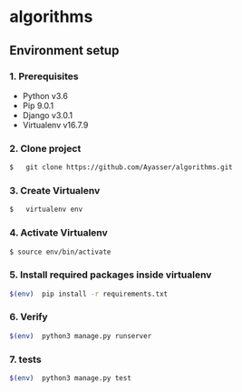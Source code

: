 # algorithms

## Environment setup

### 1. Prerequisites

* Python v3.6
* Pip 9.0.1 
* Django v3.0.1
* Virtualenv v16.7.9

### 2. Clone project


```sh
$   git clone https://github.com/Ayasser/algorithms.git
```
    
### 3. Create Virtualenv

```sh
$   virtualenv env
 ```

### 4. Activate Virtualenv

```sh
$ source env/bin/activate
```

### 5. Install required packages inside virtualenv

```sh
$(env)  pip install -r requirements.txt
```

### 6. Verify

```sh
$(env)  python3 manage.py runserver
```
### 7. tests

```sh
$(env)  python3 manage.py test
```
